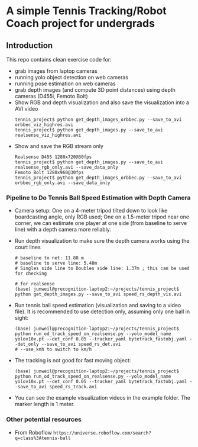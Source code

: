 # A simple Tennis Tracking/Robot Coach project for undergrads

## Introduction

This repo contains clean exercise code for:

+ grab images from laptop cameras
+ running yolo object detection on web cameras
+ running pose estimation on web cameras
+ grab depth images (and compute 3D point distances) using depth cameras (D455i, Femoto Bolt)
+ Show RGB and depth visualization and also save the visualization into a AVI video
    ```
    tennis_project$ python get_depth_images_orbbec.py --save_to_avi orbbec_viz_highres.avi
    tennis_project$ python get_depth_images.py --save_to_avi realsense_viz_highres.avi
    ```
+ Show and save the RGB stream only
    ```
    Realsense D455 1280x720@30fps
    tennis_project$ python get_depth_images.py --save_to_avi realsense_rgb_only.avi --save_data_only
    Femoto Bolt 1280x960@30fps
    tennis_project$ python get_depth_images_orbbec.py --save_to_avi orbbec_rgb_only.avi --save_data_only
    ```

### Pipeline to Do Tennis Ball Speed Estimation with Depth Camera

+ Camera setup: One on a 4-meter tripod tilted down to look like boardcasting angle, only RGB used; One on a 1.5-meter tripod near one corner, we can estimate one player at one side (from baseline to serve line) with a depth camera more reliably.
+ Run depth visualization to make sure the depth camera works using the court lines
    ```
    # baseline to net: 11.88 m
    # baseline to serve line: 5.48m
    # Singles side line to Doubles side line: 1.37m ; this can be used for checking

    # for realsense
    (base) junweil@precognition-laptop2:~/projects/tennis_project$ python get_depth_images.py --save_to_avi speed_rs_depth_vis.avi

    ```
+ Run tennis ball speed estimation (visualization and saving to a video file). It is recommended to use detection only, assuming only one ball in sight:
    ```
    (base) junweil@precognition-laptop2:~/projects/tennis_project$ python run_od_track_speed_on_realsense.py --yolo_model_name yolov10x.pt --det_conf 0.05 --tracker_yaml bytetrack_fastobj.yaml --det_only --save_to_avi speed_rs_det.avi
    # --use_kmh to switch to km/h
    ```

+ The tracking is not good for fast moving object:
    ```
    (base) junweil@precognition-laptop2:~/projects/tennis_project$ python run_od_track_speed_on_realsense.py --yolo_model_name yolov10x.pt --det_conf 0.05 --tracker_yaml bytetrack_fastobj.yaml --save_to_avi speed_rs_track.avi
    ```

+ You can see the example visualization videos in the example folder. The marker length is 1 meter.

### Other potential resources
+ From Roboflow `https://universe.roboflow.com/search?q=class%3Atennis-ball`
